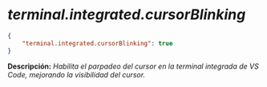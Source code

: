<!-- Autor: Daniel Benjamin Perez Morales -->
<!-- GitHub: https://github.com/DanielPerezMoralesDev13 -->
<!-- Correo electrónico: danielperezdev@proton.me -->

# ***terminal.integrated.cursorBlinking***

```json
{
    "terminal.integrated.cursorBlinking": true
}
```

**Descripción:** *Habilita el parpadeo del cursor en la terminal integrada de VS Code, mejorando la visibilidad del cursor.*
